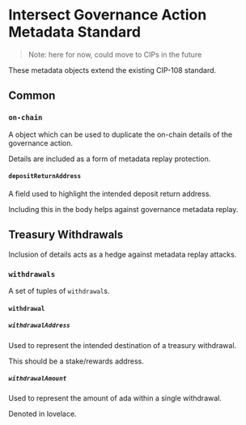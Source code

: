 
# Intersect Governance Action Metadata Standard

> Note: here for now, could move to CIPs in the future

These metadata objects extend the existing CIP-108 standard.

## Common

### `on-chain`

A object which can be used to duplicate the on-chain details of the governance action.

Details are included as a form of metadata replay protection.

#### `depositReturnAddress`

A field used to highlight the intended deposit return address.

Including this in the body helps against governance metadata replay.

## Treasury Withdrawals

Inclusion of details acts as a hedge against metadata replay attacks.

### `withdrawals`

A set of tuples of `withdrawal`s.

#### `withdrawal`

##### `withdrawalAddress`

Used to represent the intended destination of a treasury withdrawal.

This should be a stake/rewards address.

##### `withdrawalAmount`

Used to represent the amount of ada within a single withdrawal.

Denoted in lovelace.